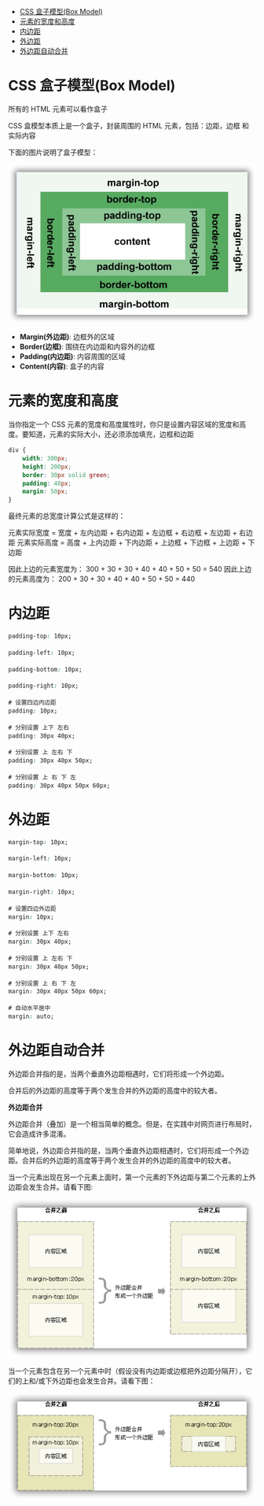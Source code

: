 <!-- TOC -->

- [CSS 盒子模型(Box Model)](#css-%e7%9b%92%e5%ad%90%e6%a8%a1%e5%9e%8bbox-model)
- [元素的宽度和高度](#%e5%85%83%e7%b4%a0%e7%9a%84%e5%ae%bd%e5%ba%a6%e5%92%8c%e9%ab%98%e5%ba%a6)
- [内边距](#%e5%86%85%e8%be%b9%e8%b7%9d)
- [外边距](#%e5%a4%96%e8%be%b9%e8%b7%9d)
- [外边距自动合并](#%e5%a4%96%e8%be%b9%e8%b7%9d%e8%87%aa%e5%8a%a8%e5%90%88%e5%b9%b6)

<!-- /TOC -->

# CSS 盒子模型(Box Model)

所有的 HTML 元素可以看作盒子

CSS 盒模型本质上是一个盒子，封装周围的 HTML 元素，包括：边距，边框 和 实际内容

下面的图片说明了盒子模型：

![img][img@1]

- **Margin(外边距)**: 边框外的区域
- **Border(边框)**: 围绕在内边距和内容外的边框
- **Padding(内边距)**: 内容周围的区域
- **Content(内容)**: 盒子的内容

# 元素的宽度和高度

当你指定一个 CSS 元素的宽度和高度属性时，你只是设置内容区域的宽度和高度。要知道，元素的实际大小，还必须添加填充，边框和边距

```css
div {
    width: 300px;
    height: 200px;
    border: 30px solid green;
    padding: 40px;
    margin: 50px;
}
```

最终元素的总宽度计算公式是这样的：

元素实际宽度 = 宽度 + 左内边距 + 右内边距 + 左边框 + 右边框 + 左边距 + 右边距
元素实际高度 = 高度 + 上内边距 + 下内边距 + 上边框 + 下边框 + 上边距 + 下边距

因此上边的元素宽度为： 300 + 30 + 30 + 40 + 40 + 50 + 50 = 540
因此上边的元素高度为： 200 + 30 + 30 + 40 + 40 + 50 + 50 = 440

# 内边距

```css
padding-top: 10px;

padding-left: 10px;

padding-bottom: 10px;

padding-right: 10px;

# 设置四边内边距
padding: 10px;

# 分别设置 上下 左右
padding: 30px 40px;

# 分别设置 上 左右 下
padding: 30px 40px 50px;

# 分别设置 上 右 下 左
padding: 30px 40px 50px 60px;
```

# 外边距

```css
margin-top: 10px;

margin-left: 10px;

margin-bottom: 10px;

margin-right: 10px;

# 设置四边外边距
margin: 10px;

# 分别设置 上下 左右
margin: 30px 40px;

# 分别设置 上 左右 下
margin: 30px 40px 50px;

# 分别设置 上 右 下 左
margin: 30px 40px 50px 60px;

# 自动水平居中
margin: auto;
```

# 外边距自动合并

外边距合并指的是，当两个垂直外边距相遇时，它们将形成一个外边距。

合并后的外边距的高度等于两个发生合并的外边距的高度中的较大者。


**外边距合并**

外边距合并（叠加）是一个相当简单的概念。但是，在实践中对网页进行布局时，它会造成许多混淆。

简单地说，外边距合并指的是，当两个垂直外边距相遇时，它们将形成一个外边距。合并后的外边距的高度等于两个发生合并的外边距的高度中的较大者。

当一个元素出现在另一个元素上面时，第一个元素的下外边距与第二个元素的上外边距会发生合并。请看下图:

![img][img@2]

当一个元素包含在另一个元素中时（假设没有内边距或边框把外边距分隔开），它们的上和/或下外边距也会发生合并。请看下图：

![img][img@3]

[img@1]:https://raw.githubusercontent.com/zzzzls/Images/master/Study_nodes_img/html/css/05-13_03.png
[img@2]:https://raw.githubusercontent.com/zzzzls/Images/master/Study_nodes_img/html/css/05-13_04.png
[img@3]:https://raw.githubusercontent.com/zzzzls/Images/master/Study_nodes_img/html/css/05-13_05.png